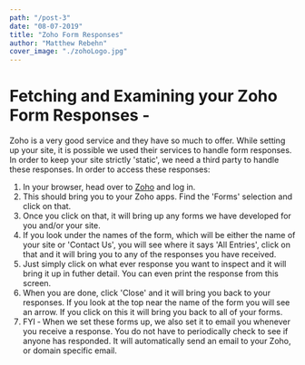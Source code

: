 ```yaml
---
path: "/post-3"
date: "08-07-2019"
title: "Zoho Form Responses"
author: "Matthew Rebehn"
cover_image: "./zohoLogo.jpg"
---
```


# Fetching and Examining your Zoho Form Responses -

Zoho is a very good service and they have so much to offer. While setting up your site, it is possible we used their services to handle form responses. In order to keep your site strictly 'static', we need a third party to handle these responses. In order to access these responses:

1. In your browser, head over to [Zoho](https://www.zoho.com) and log in.
2. This should bring you to your Zoho apps. Find the 'Forms' selection and click on that.
3. Once you click on that, it will bring up any forms we have developed for you and/or your site.
4. If you look under the names of the form, which will be either the name of your site or 'Contact Us', you will see where it says 'All Entries', click on that and it will bring you to any of the responses you have received.
5. Just simply click on what ever response you want to inspect and it will bring it up in futher detail. You can even print the response from this screen.
6. When you are done, click 'Close' and it will bring you back to your responses. If you look at the top near the name of the form you will see an arrow. If you click on this it will bring you back to all of your forms.
7. FYI &dash; When we set these forms up, we also set it to email you whenever you receive a response. You do not have to periodically check to see if anyone has responded. It will automatically send an email to your Zoho, or domain specific email.
